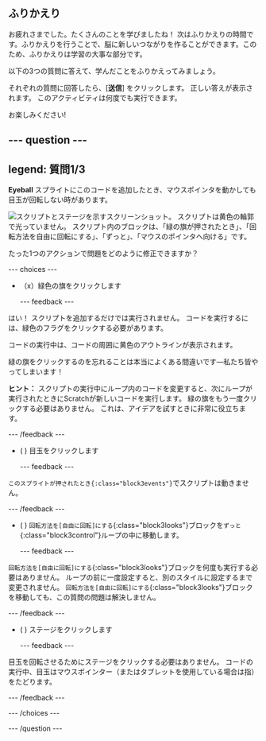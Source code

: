 ## ふりかえり

お疲れさまでした。たくさんのことを学びましたね！ 次はふりかえりの時間です。ふりかえりを行うことで、脳に新しいつながりを作ることができます。このため、ふりかえりは学習の大事な部分です。

以下の3つの質問に答えて、学んだことをふりかえってみましょう。

それぞれの質問に回答したら、[**送信**] をクリックします。 正しい答えが表示されます。 このアクティビティは何度でも実行できます。

お楽しみください!

--- question ---
---
legend: 質問1/3
---

**Eyeball** スプライトにこのコードを追加したとき、マウスポインタを動かしても目玉が回転しない時があります。

![スクリプトとステージを示すスクリーンショット。 スクリプトは黄色の輪郭で光っていません。 スクリプト内のブロックは、「緑の旗が押されたとき」、「回転方法を自由に回転にする」、「ずっと」、「マウスのポインタへ向ける」です。](images/code-not-running.png)

たった1つのアクションで問題をどのように修正できますか？

--- choices ---

- （x）緑色の旗をクリックします

  --- feedback ---

はい！ スクリプトを追加するだけでは実行されません。 コードを実行するには、緑色のフラグをクリックする必要があります。

コードの実行中は、コードの周囲に黄色のアウトラインが表示されます。

緑の旗をクリックするのを忘れることは本当によくある間違いです—私たち皆やってしまいます！

**ヒント：** スクリプトの実行中にループ内のコードを変更すると、次にループが実行されたときにScratchが新しいコードを実行します。 緑の旗をもう一度クリックする必要はありません。 これは、アイデアを試すときに非常に役立ちます。

  --- /feedback ---

- ( ) 目玉をクリックします

  --- feedback ---

`このスプライトが押されたとき{:class="block3events"}`でスクリプトは動きません。

  --- /feedback ---

- ( ) `回転方法を[自由に回転]にする`{:class="block3looks"}ブロックを`ずっと`{:class="block3control"}ループの中に移動します。

  --- feedback ---

`回転方法を[自由に回転]にする`{:class="block3looks"}ブロックを何度も実行する必要はありません。 ループの前に一度設定すると、別のスタイルに設定するまで変更されません。 `回転方法を[自由に回転]にする`{:class="block3looks"}ブロックを移動しても、この質問の問題は解決しません。

  --- /feedback ---

- ( ) ステージをクリックします

  --- feedback ---

目玉を回転させるためにステージをクリックする必要はありません。 コードの実行中、目玉はマウスポインター（またはタブレットを使用している場合は指）をたどります。

  --- /feedback ---

--- /choices ---

--- /question ---
